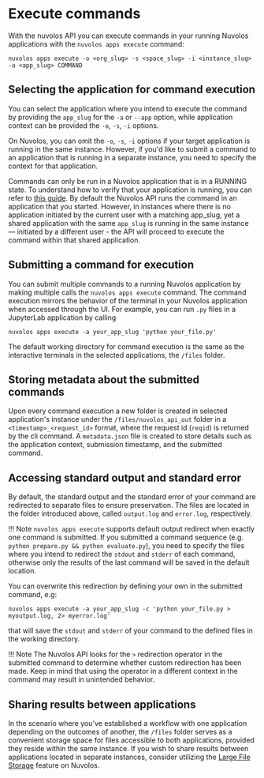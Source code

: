 # Execute commands

With the nuvolos API you can execute commands in your running Nuvolos applications with the `nuvolos apps execute` command:
```
nuvolos apps execute -o <org_slug> -s <space_slug> -i <instance_slug> -a <app_slug> COMMAND
```

## Selecting the application for command execution
You can select the application where you intend to execute the command by providing the `app_slug` for the `-a` or `--app` 
option, while application context can be provided the `-o`, `-s`, `-i` options.

On Nuvolos, you can omit the `-o`, `-s`, `-i` options if your target application is running in the same instance.
However, if you'd like to submit a command to an application that is running in a separate instance, you need to specify the context for that application.

Commands can only be run in a Nuvolos application that is in a RUNNING state. To understand how to verify that your application is running, 
you can refer to [this guide](list_running_applications.md). By default the Nuvolos API runs the command in an application that you started.
However, in instances where there is no application initiated by the current user with a matching app_slug, yet a shared application 
with the same `app_slug` is running in the same instance — initiated by a different user - the API will proceed to execute 
the command within that shared application. 

## Submitting a command for execution
You can submit multiple commands to a running Nuvolos application by making multiple calls the `nuvolos apps execute` command. 
The command execution mirrors the behavior of the terminal in your Nuvolos application when accessed through the UI.
For example, you can run `.py` files in a JupyterLab application by calling 
```
nuvolos apps execute -a your_app_slug 'python your_file.py'
```

The default working directory for command execution is the same as the interactive terminals in the selected applications, the `/files` folder.

## Storing metadata about the submitted commands
Upon every command execution a new folder is created in selected application's instance under the `/files/nuvolos_api_out` folder in a `<timestamp>_<request_id>` format,
where the request id (`reqid`) is returned by the cli command. A `metadata.json` file is created to store details 
such as the application context, submission timestamp, and the submitted command.

## Accessing standard output and standard error
By default, the standard output and the standard error of your command are redirected to separate files to ensure preservation.
The files are located in the folder introduced above, called `output.log` and `error.log`, respectively.

!!! Note `nuvolos apps execute` supports default output redirect when exactly one command is submitted. If you submitted a command sequence
(e.g. `python prepare.py && python evaluate.py`), you need to specify the files where you intend to redirect the `stdout` and `stderr`
of each command, otherwise only the results of the last command will be saved in the default location.

You can overwrite this redirection by defining your own in the submitted command, e.g:
```
nuvolos apps execute -a your_app_slug -c 'python your_file.py > myoutput.log, 2> myerror.log'
```
that will save the `stdout` and `stderr` of your command to the defined files in the working directory.

!!! Note The Nuvolos API looks for the `>` redirection operator in the submitted command to determine whether custom redirection has 
been made. Keep in mind that using the operator in a different context in the command may result in unintended behavior.

## Sharing results between applications
In the scenario where you've established a workflow with one application depending on the outcomes of another, the `/files` folder 
serves as a convenient storage space for files accessible to both applications, provided they reside within the same instance. 
If you wish to share results between applications located in separate instances, consider utilizing the [Large File Storage](https://docs.nuvolos.cloud/features/file-system-and-storage/large-file-storage)
feature on Nuvolos.
